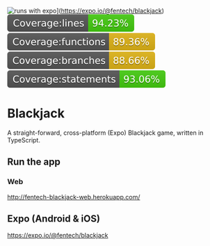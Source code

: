 ![runs with expo](https://img.shields.io/badge/Runs%20with%20Expo-4630EB.svg?style=flat-square&logo=EXPO&labelColor=f3f3f3&logoColor=000)](https://expo.io/@fentech/blackjack)
![Coverage lines](./coverage/badge-lines.svg)
![Coverage functions](./coverage/badge-functions.svg)
![Coverage branches](./coverage/badge-branches.svg)
![Coverage statements](./coverage/badge-statements.svg)

# Blackjack

A straight-forward, cross-platform (Expo) Blackjack game, written in TypeScript.

## Run the app

### Web

http://fentech-blackjack-web.herokuapp.com/

## Expo (Android & iOS)

https://expo.io/@fentech/blackjack
